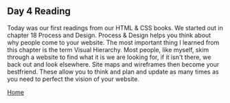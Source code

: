 ## Day 4 Reading

Today was our first readings from our HTML & CSS books. We started out in chapter 18 Process and Design. Process & Design helps you think about why people come to your website. The most important thing I learned from this chapter is the term Visual Hierarchy. Most people, like myself, skim through a website to find what it is we are looking for, if it isn't there, we back out and look elsewhere. Site maps and wireframes then become your bestfriend. These allow you to think and plan and update as many times as you need to perfect the vision of your website.

[Home](README.md)